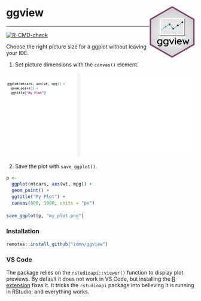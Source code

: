 # ggview <img src="man/figures/logo.svg" align="right" height="139" />
-----------

<!-- badges: start -->
[![R-CMD-check](https://github.com/idmn/ggview/actions/workflows/R-CMD-check.yaml/badge.svg)](https://github.com/idmn/ggview/actions/workflows/R-CMD-check.yaml)
<!-- badges: end -->

Choose the right picture size for a ggplot without leaving your IDE.

1. Set picture dimensions with the `canvas()` element.

![](man/figures/ggview.gif)

2. Save the plot with `save_ggplot()`.

```R
p <- 
  ggplot(mtcars, aes(wt, mpg)) +
  geom_point() +
  ggtitle("My Plot") +
  canvas(800, 1000, units = "px")

save_ggplot(p, "my_plot.png")
```

### Installation

```r
remotes::install_github("idmn/ggview")
```

### VS Code

The package relies on the `rstudioapi::viewer()` function to display plot previews. By default it 
does not work in VS Code, but installing the [R extension](https://marketplace.visualstudio.com/items?itemName=REditorSupport.r) fixes it. It tricks the `rstudioapi` package into believing it is running in RStudio, and everything works.

